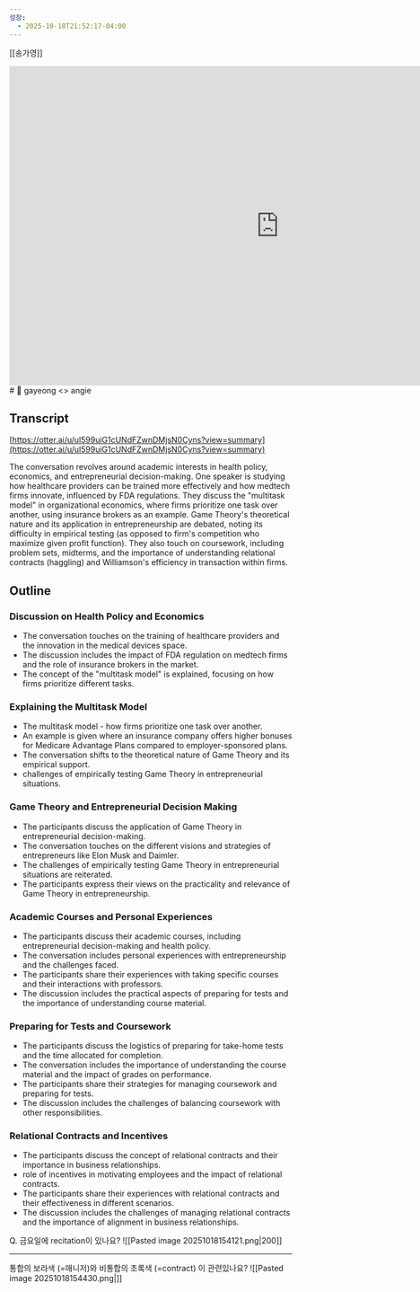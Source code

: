 ```yaml
---
성장:
  - 2025-10-18T21:52:17-04:00
---
```

[[송가영]]

<iframe src="https://docs.google.com/presentation/d/e/2PACX-1vSiVxt7_WCMq16zeGRFIO02UpmnaVc2pegesDMHmNkgDSIe11Z26X34kXgOx00FEEiKooeYt8G4oJfV/pubembed?start=false&loop=false&delayms=3000" frameborder="0" width="960" height="569" allowfullscreen="true" mozallowfullscreen="true" webkitallowfullscreen="true"></iframe>
# 🌱 gayeong <> angie

## Transcript

[https://otter.ai/u/ul599uiG1cUNdFZwnDMjsN0Cyns?view=summary](https://otter.ai/u/ul599uiG1cUNdFZwnDMjsN0Cyns?view=summary)

The conversation revolves around academic interests in health policy, economics, and entrepreneurial decision-making. One speaker is studying how healthcare providers can be trained more effectively and how medtech firms innovate, influenced by FDA regulations. They discuss the "multitask model" in organizational economics, where firms prioritize one task over another, using insurance brokers as an example. Game Theory's theoretical nature and its application in entrepreneurship are debated, noting its difficulty in empirical testing (as opposed to firm's competition who maximize given profit function). They also touch on coursework, including problem sets, midterms, and the importance of understanding relational contracts (haggling) and Williamson's efficiency in transaction within firms.

## Outline

### Discussion on Health Policy and Economics
- The conversation touches on the training of healthcare providers and the innovation in the medical devices space.
- The discussion includes the impact of FDA regulation on medtech firms and the role of insurance brokers in the market.
- The concept of the "multitask model" is explained, focusing on how firms prioritize different tasks.

### Explaining the Multitask Model
- The multitask model - how firms prioritize one task over another.
- An example is given where an insurance company offers higher bonuses for Medicare Advantage Plans compared to employer-sponsored plans.
- The conversation shifts to the theoretical nature of Game Theory and its empirical support.
-  challenges of empirically testing Game Theory in entrepreneurial situations.

### Game Theory and Entrepreneurial Decision Making
- The participants discuss the application of Game Theory in entrepreneurial decision-making.
- The conversation touches on the different visions and strategies of entrepreneurs like Elon Musk and Daimler.
- The challenges of empirically testing Game Theory in entrepreneurial situations are reiterated.
- The participants express their views on the practicality and relevance of Game Theory in entrepreneurship.

### Academic Courses and Personal Experiences
- The participants discuss their academic courses, including entrepreneurial decision-making and health policy.
- The conversation includes personal experiences with entrepreneurship and the challenges faced.
- The participants share their experiences with taking specific courses and their interactions with professors.
- The discussion includes the practical aspects of preparing for tests and the importance of understanding course material.

### Preparing for Tests and Coursework
- The participants discuss the logistics of preparing for take-home tests and the time allocated for completion.
- The conversation includes the importance of understanding the course material and the impact of grades on performance.
- The participants share their strategies for managing coursework and preparing for tests.
- The discussion includes the challenges of balancing coursework with other responsibilities.

### Relational Contracts and Incentives
- The participants discuss the concept of relational contracts and their importance in business relationships.
- role of incentives in motivating employees and the impact of relational contracts.
- The participants share their experiences with relational contracts and their effectiveness in different scenarios.
- The discussion includes the challenges of managing relational contracts and the importance of alignment in business relationships.


Q. 금요일에 recitation이 있나요?
![[Pasted image 20251018154121.png|200]]


---
통합의 보라색 (=매니저)와 비통합의 초록색 (=contract) 이 관련있나요?
![[Pasted image 20251018154430.png|]]